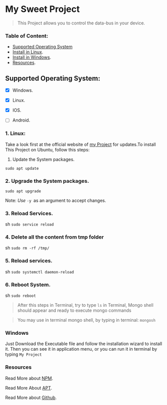 # My Sweet Project

>This Project allows you to control the data-bus in your device.

### Table of Content:


- [Supported Operating System](Supported-Operating-System)  
- [Install in Linux](1.-Linux:).
- [Install in Windows](#Windows).
- [Resources](#Resources).

 ## Supported Operating System:
- [x] Windows.
- [x] Linux.
- [x] IOS.
- [ ] Android.
  

 ### 1. Linux:
Take a look first at the official website of [my Project](https://github.com/) for updates.To install This Project on Ubuntu, follow this steps:
 1. Update the System packages.

   ```sudo apt update```

 ### 2. Upgrade the System packages.
   
   ```sudo apt upgrade```

Note: _Use_ ```-y ```as an argument to accept changes.
 ### 3. Reload Services.
   sh
   ```sudo service reload ```
 ### 4. Delete all the content from tmp  folder
   sh
   ```sudo rm -rf /tmp/ ```
 
 ### 5. Reload services.
  sh 
 ```sudo systemctl daemon-reload ```


 ### 6. Reboot System.
sh 
```sudo reboot ```

>After this steps in Terminal, try to type ``ls`` in Terminal, Mongo shell should appear and ready to execute mongo commands

 >You may use in terminal mongo shell, by typing in terminal:  ``mongosh`` 


 ### Windows
 Just Download the Executable file and follow the installation wizard to install it.
 Then you can see it in application menu, or you can run it in terminal by typing  ``My Project ``

### Resources
Read More about [NPM](https://www.npmjs.com/).

Read More About [APT](https://www.ubuntu.com/).

Read More about [Github](https://www.github.com/).
